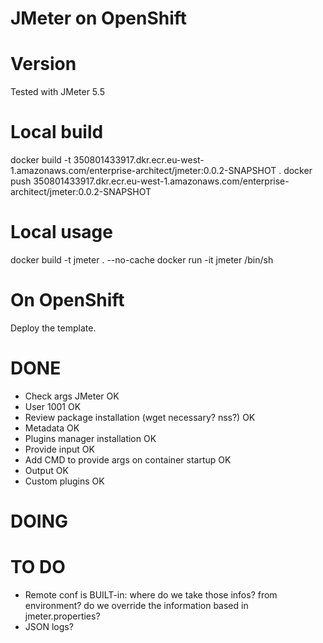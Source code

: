# JMeter on OpenShift

# Version

Tested with JMeter 5.5

# Local build

docker build -t 350801433917.dkr.ecr.eu-west-1.amazonaws.com/enterprise-architect/jmeter:0.0.2-SNAPSHOT .
docker push 350801433917.dkr.ecr.eu-west-1.amazonaws.com/enterprise-architect/jmeter:0.0.2-SNAPSHOT

# Local usage

docker build -t jmeter . --no-cache
docker run -it jmeter /bin/sh

# On OpenShift

Deploy the template.

# DONE

- Check args JMeter OK
- User 1001 OK
- Review package installation (wget necessary? nss?) OK
- Metadata OK
- Plugins manager installation OK
- Provide input OK
- Add CMD to provide args on container startup OK
- Output OK
- Custom plugins OK

# DOING
 

# TO DO

- Remote conf is BUILT-in: where do we take those infos? from environment? do we override the information based in 
  jmeter.properties?
- JSON logs?
